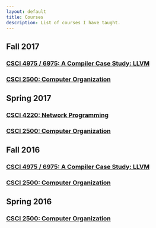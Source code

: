 ```yaml
---
layout: default
title: Courses
description: List of courses I have taught.
---
```


## Fall 2017
### [CSCI 4975 / 6975: A Compiler Case Study: LLVM](rpi-csci-4975-2017-fall.html)
### [CSCI 2500: Computer Organization](rpi-csci-2500-2017-fall.html)
## Spring 2017
### [CSCI 4220: Network Programming](rpi-csci-4220-2017-spring.html)
### [CSCI 2500: Computer Organization](rpi-csci-2500-2017-spring.html)
## Fall 2016
### [CSCI 4975 / 6975: A Compiler Case Study: LLVM](rpi-csci-4975-2016-fall.html)
### [CSCI 2500: Computer Organization](rpi-csci-2500-2016-fall.html)
## Spring 2016
### [CSCI 2500: Computer Organization](rpi-csci-2500-2016-spring.html)
